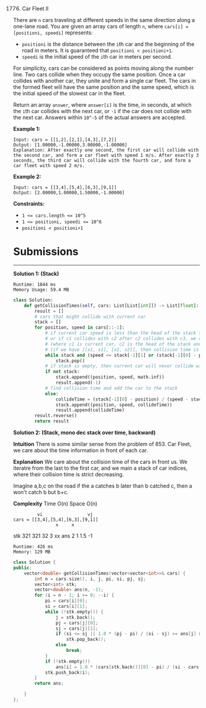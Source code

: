 1776. Car Fleet II

There are `n` cars traveling at different speeds in the same direction along a one-lane road. You are given an array cars of length `n`, where `cars[i] = [positioni, speedi]` represents:

* `positioni` is the distance between the `i`th car and the beginning of the road in meters. It is guaranteed that `positioni < positioni+1`.
* `speedi` is the initial speed of the `i`th car in meters per second.

For simplicity, cars can be considered as points moving along the number line. Two cars collide when they occupy the same position. Once a car collides with another car, they unite and form a single car fleet. The cars in the formed fleet will have the same position and the same speed, which is the initial speed of the slowest car in the fleet.

Return an array `answer`, where `answer[i]` is the time, in seconds, at which the `i`th car collides with the next car, or `-1` if the car does not collide with the next car. Answers within `10^-5` of the actual answers are accepted.

 

**Example 1:**
```
Input: cars = [[1,2],[2,1],[4,3],[7,2]]
Output: [1.00000,-1.00000,3.00000,-1.00000]
Explanation: After exactly one second, the first car will collide with the second car, and form a car fleet with speed 1 m/s. After exactly 3 seconds, the third car will collide with the fourth car, and form a car fleet with speed 2 m/s.
```

**Example 2:**
```
Input: cars = [[3,4],[5,4],[6,3],[9,1]]
Output: [2.00000,1.00000,1.50000,-1.00000]
```

**Constraints:**

* `1 <= cars.length <= 10^5`
* `1 <= positioni, speedi <= 10^6`
* `positioni < positioni+1`

# Submissions
---
**Solution 1: (Stack)**
```
Runtime: 1844 ms
Memory Usage: 59.4 MB
```
```python
class Solution:
    def getCollisionTimes(self, cars: List[List[int]]) -> List[float]:
        result = []
        # cars that might collide with current car
        stack = []
        for position, speed in cars[::-1]:
            # if current car speed is less than the head of the stack then there won't be a collision
            # or if c1 collides with c2 after c2 collides with c3, we can ignore c2 and find collision time of c1 and c3 instead
            # (where c1 is current car, c2 is the head of the stack and c3 is the car that c2 will collide with)
            # (if we have [[x1, s1], [x2, s2]], then collision time is (x2 - x1) / (s1 - s2))
            while stack and (speed <= stack[-1][1] or (stack[-1][0] - position) / (speed - stack[-1][1]) >= stack[-1][2]):
                stack.pop()
            # if stack is empty, then current car will never collide with the next car
            if not stack:
                stack.append((position, speed, math.inf))
                result.append(-1)
            # find collision time and add the car to the stack
            else:
                collideTime = (stack[-1][0] - position) / (speed - stack[-1][1])
                stack.append((position, speed, collideTime))
                result.append(collideTime)
        result.reverse()
        return result
```

**Solution 2: (Stack, mono dec stack over time, backward)**

__Intuition__
There is some similar sense from the problem of 853. Car Fleet,
we care about the time information in front of each car.


__Explanation__
We care about the collision time of the cars in front us.
We iteratre from the last to the first car,
and we main a stack of car indices,
where their collision time is strict decreasing.

Imagine a,b,c on the road
if the a catches b later than b catched c,
then a won't catch b but b+c.


__Complexity__
Time O(n)
Space O(n)

             vi                 vj
    cars = [[3,4],[5,4],[6,3],[9,1]]
                    x     x
stk         321    321   32      3
             xx
ans         2      1     1.5    -1

```
Runtime: 426 ms
Memory: 129 MB
```
```c++
class Solution {
public:
    vector<double> getCollisionTimes(vector<vector<int>>& cars) {
        int n = cars.size(), i, j, pi, si, pj, sj;
        vector<int> stk;
        vector<double> ans(n, -1);
        for (i = n - 1; i >= 0; --i) {
            pi = cars[i][0];
            si = cars[i][1];
            while (!stk.empty()) {
                j = stk.back();
                pj = cars[j][0];
                sj = cars[j][1];
                if (si <= sj || 1.0 * (pj - pi) / (si - sj) >= ans[j] && ans[j] > 0)
                    stk.pop_back();
                else
                    break;
            }
            if (!stk.empty())
                ans[i] = 1.0 * (cars[stk.back()][0] - pi) / (si - cars[stk.back()][1]);
            stk.push_back(i);
        }
        return ans;

    }
};
```
